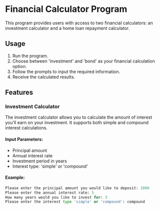 # Financial Calculator Program

This program provides users with access to two financial calculators: an investment calculator and a home loan repayment calculator.

## Usage

1. Run the program.
2. Choose between 'investment' and 'bond' as your financial calculation option.
3. Follow the prompts to input the required information.
4. Receive the calculated results.

## Features

### Investment Calculator

The investment calculator allows you to calculate the amount of interest you'll earn on your investment. It supports both simple and compound interest calculations.

#### Input Parameters:
- Principal amount
- Annual interest rate
- Investment period in years
- Interest type: 'simple' or 'compound'

#### Example:
```python
Please enter the principal amount you would like to deposit: 1000
Please enter the annual interest rate: 5
How many years would you like to invest for: 3
Please enter the interest type 'simple' or 'compound': compound
